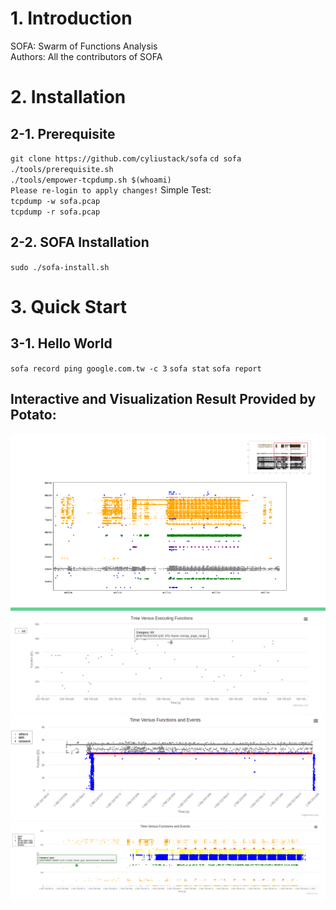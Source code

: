# 1. Introduction
SOFA: Swarm of Functions Analysis  
Authors: All the contributors of SOFA

# 2. Installation 

## 2-1. Prerequisite
`git clone https://github.com/cyliustack/sofa`
`cd sofa` 
`./tools/prerequisite.sh`  
`./tools/empower-tcpdump.sh $(whoami)`  
`Please re-login to apply changes!`
Simple Test:  
`tcpdump -w sofa.pcap`  
`tcpdump -r sofa.pcap`  

## 2-2. SOFA Installation 
`sudo ./sofa-install.sh`

# 3. Quick Start 

## 3-1. Hello World 
`sofa record ping google.com.tw -c 3`
`sofa stat`
`sofa report`

 

## Interactive and Visualization Result Provided by Potato:  
![Alt text](./figures/demo.png)
![Alt text](./figures/demo2.png)
![Alt text](./figures/demo3.png)
![Alt text](./figures/demo4.png)





